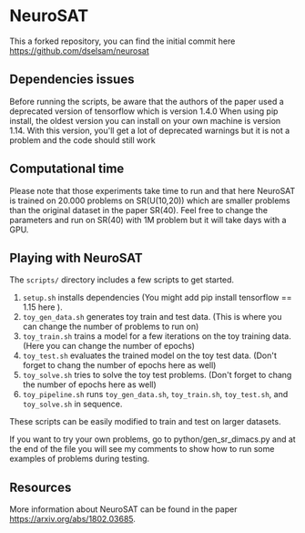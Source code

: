 # NeuroSAT

This a forked repository, you can find the initial commit here https://github.com/dselsam/neurosat

## Dependencies issues

Before running the scripts, be aware that the authors of the paper used a deprecated version of tensorflow which is version 1.4.0
When using pip install, the oldest version you can install on your own machine is version 1.14. With this version, you'll get a lot of deprecated warnings but it is not a problem and the code should still work

## Computational time

Please note that those experiments take time to run and that here NeuroSAT is trained on 20.000 problems on SR(U(10,20)) which are smaller problems than the original dataset in the paper SR(40). Feel free to change the parameters and run on SR(40) with 1M problem but it will take days with a GPU.


## Playing with NeuroSAT

The `scripts/` directory includes a few scripts to get started.
1. `setup.sh` installs dependencies (You might add pip install tensorflow == 1.15 here ).
2. `toy_gen_data.sh` generates toy train and test data. (This is where you can change the number of problems to run on)
3. `toy_train.sh` trains a model for a few iterations on the toy training data. (Here you can change the number of epochs)
4. `toy_test.sh` evaluates the trained model on the toy test data. (Don't forget to chang the number of epochs here as well)
5. `toy_solve.sh` tries to solve the toy test problems. (Don't forget to chang the number of epochs here as well)
6. `toy_pipeline.sh` runs `toy_gen_data.sh`, `toy_train.sh`, `toy_test.sh`, and `toy_solve.sh` in sequence.

These scripts can be easily modified to train and test on larger datasets.

If you want to try your own problems, go to python/gen_sr_dimacs.py and at the end of the file you will see my comments to show how to run some examples of problems during testing.

## Resources

More information about NeuroSAT can be found in the paper <https://arxiv.org/abs/1802.03685>.

